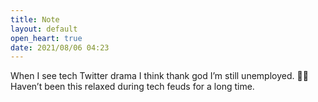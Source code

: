 ```yaml
---
title: Note
layout: default
open_heart: true
date: 2021/08/06 04:23
---
```


When I see tech Twitter drama I think thank god I’m still unemployed. ✌🏼 Haven’t been this relaxed during tech feuds for a long time.

